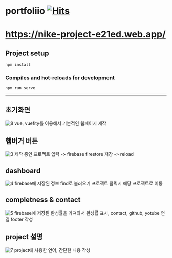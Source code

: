 # portfoliio [![Hits](https://hits.seeyoufarm.com/api/count/incr/badge.svg?url=https%3A%2F%2Fgithub.com%2Fqeenon666%2Fportfolio&count_bg=%2379C83D&title_bg=%23555555&icon=&icon_color=%23E7E7E7&title=hits&edge_flat=false)](https://hits.seeyoufarm.com)
 
# https://nike-project-e21ed.web.app/

## Project setup
```
npm install
```

### Compiles and hot-reloads for development
```
npm run serve
```

---

## 초기화면
![8](https://user-images.githubusercontent.com/85939078/170858803-00ab756f-93ed-40a2-9d60-d67d08dc15ec.PNG)
vue, vuefity를 이용해서 기본적인 웹페이지 제작

## 햄버거 버튼
![3](https://user-images.githubusercontent.com/85939078/170858859-6384f6b8-8f07-40ab-a364-35a6f2a74097.PNG)
제작 중인 프로젝트 입력 -> firebase firestore 저장 -> reload

## dashboard
![4](https://user-images.githubusercontent.com/85939078/170858923-889d09d5-cbb7-462b-b8fb-3f6b2f09a77c.PNG)
firebase에 저장된 정보 find로 불러오기 프로젝트 클릭시 해당 프로젝트로 이동

## completness & contact
![5](https://user-images.githubusercontent.com/85939078/170858943-478d6dc1-f42f-44b3-8f40-0a9a4922799c.PNG)
firebase에 저장된 완성률을 가져와서 완성률 표시, contact, github, yotube 연결
footer 작성

## project 설명
![7](https://user-images.githubusercontent.com/85939078/170859094-0a2e9ba7-f7d3-43a5-84a2-6fbf415426bd.PNG)
project에 사용한 언어, 간단한 내용 작성

